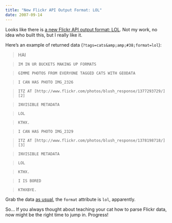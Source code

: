 ```yaml
---
title: "New Flickr API Output Format: LOL"
date: 2007-09-14
---
```


Looks like there is [a new Flickr API output format: LOL][1]. Not my work, no idea who built this, but I really like it.

Here’s an example of returned data (`?tags=cats&amp;amp;#38;format=lol`):

> HAI

>     IM IN UR BUCKETS MAKING UP FORMATS

>     GIMME PHOTOS FROM EVERYONE TAGGED CATS WITH GEODATA

>     I CAN HAS PHOTO IMG_2326

>     ITZ AT [http://www.flickr.com/photos/blush_response/1377293729/][2]

>     INVISIBLE METADATA

>     LOL

>     KTHX.

>     I CAN HAS PHOTO IMG_2329

>     ITZ AT [http://www.flickr.com/photos/blush_response/1378198718/][3]

>     INVISIBLE METADATA

>     LOL

>     KTHX.

>     I IS BORED

>     KTHXBYE.

Grab the data [as usual][4], the `format` attribute is `lol`, apparently.

So… If you always thought about teaching your cat how to parse Flickr data,
now might be the right time to jump in. Progress!

[1]: http://api.flickr.com/services/feeds/geo/?tags=cats&format=lol
[2]: http://www.flickr.com/photos/blush_response/1377293729/
[3]: http://www.flickr.com/photos/blush_response/1378198718/
[4]: http://www.flickr.com/services/feeds/


